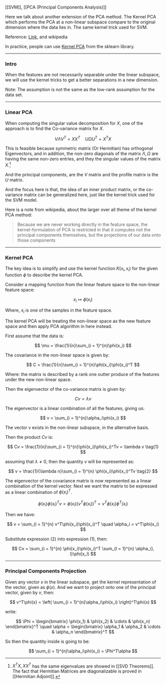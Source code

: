 [[SVM]], [[PCA (Principal Components Analysis)]]

Here we talk about another extension of the PCA method. The Kernel PCA which performs the PCA at a non-linear subspace compare to the original dimension where the data lies in. The same kernel trick used for SVM. 

Reference: [Link](http://www.cs.haifa.ac.il/~rita/uml_course/lectures/KPCA.pdf), and wikipedia 

In practice, people can use [Kernel PCA](https://scikit-learn.org/stable/auto_examples/decomposition/plot_kernel_pca.html#sphx-glr-auto-examples-decomposition-plot-kernel-pca-py) from the sklearn library. 


---
### **Intro**
When the features are not necessarily separable under the linear subspace, we will use the kernel tricks to get a better separations in a new dimension. 

Note: The assumption is not the same as the low-rank assumption for the data set.

---
### **Linear PCA**

When computing the singular value decomposition for $X$, one of the approach is to find the Co-variance matrix for $X$. 

$$
V\Lambda V^T = XX^T \quad U\Omega U^T = X^TX
$$

This is feasible because symmetric matrix (Or Hermitian) has orthogonal Eigenvectors, and in addition, the non-zero diagonals of the matrix $\Lambda, \Omega$ are having the same non-zero entries, and they the singular values of the matrix $X$.[^1]

And the principal components, are the $V$ matrix and the profile matrix is the $U$ matrix.  

And the focus here is that, the idea of an inner product matrix, or the co-variance matrix can be generalized here, just like the kernel trick used for the SVM model. 

Here is a note from wikipedia, about the larger over all theme of the kernel PCA method: 

>Because we are never working directly in the feature space, the kernel-formulation of PCA is restricted in that it computes not the principal components themselves, but the projections of our data onto those components

---
### **Kernel PCA**

The key idea is to simplify and use the kernel function $K(x_i, x_i)$ for the given function $\phi$ to describe the kernel PCA. 

Consider a mapping function from the linear feature space to the non-linear feature space: 

$$
x_i \mapsto \phi(x_i) 
$$

Where, $x_i$ is one of the samples in the feature space. 

The kernel PCA will be treating the non-linear space as the new feature space and then apply PCA algorithm in here instead. 

First assume that the data is: 

$$ \mu = \frac{1}{n}\sum_{i = 1}^{n}\phi(x_i) $$

The covariance in the non-linear space is given by: 

$$
C = \frac{1}{n}\sum_{i = 1}^{n}\phi(x_i)\phi(x_i)^T
$$

Where: the matrix is described by a rank one outter produce of the features under the new non-linear space. 

Then the eigenvector of the co-variance matrix is given by: 

$$
Cv = \lambda v
$$

The eigenvector is a linear combination of all the features, giving us: 

$$
v = \sum_{i = 1}^{n}\alpha_i\phi(x_i)
$$

The vector v exists in the non-linear subspace, in the alternative basis.

Then the product $Cv$ is: 

$$
Cv = \frac{1}{n}\sum_{i = 1}^{n}\phi(x_i)\phi(x_i)^Tv = \lambda v
\tag{1}
$$

assuming that $\lambda\neq 0$, then the quantity $v$ will be represented as: 

$$
v = \frac{1}{\lambda n}\sum_{i = 1}^{n}
\phi(x_i)\phi(x_i)^Tv
\tag{2}
$$

The eigenvector of the covariance matrix is now represented as a linear combination of the kernel vector. Next we want the matrix to be expressed as a linear combination of $\phi(x_i)^T$. 

$$
\phi(x_i)\phi(x_i)^Tv = \phi(x_i)(v^T\phi(x_i))^T = v^T\phi(x_i)\phi^T(x_i)
$$

Then we have: 

$$
v = \sum_{i = 1}^{n}
v^T\phi(x_i)\phi(x_i)^T \quad \alpha_i = v^T\phi(x_i)
$$

Substitute expression (2) into expression (1), then: 

$$
Cv = 
\sum_{i = 1}^{n}
\phi(x_i)\phi(x_i)^T
\sum_{l = 1}^{n}
\alpha_{i, l}\phi(x_l)
$$







---
### **Principal Components Projection**

Given any vector $x$ in the linear subspace, get the kernel representation of the vector, given as $\phi(x)$. And we want to project onto one of the principal vector, given by $v$, then: 

$$
v^T\phi(x) = \left(
    \sum_{i = 1}^{n}\alpha_i\phi(x_i)
\right)^T\phi(x)
$$

write:

$$
\Phi = \begin{bmatrix}
    \phi(x_1) & \phi(x_2) & \cdots & \phi(x_n)
\end{bmatrix}^T
\quad 
\alpha = 
\begin{bmatrix}
    \alpha_1 & \alpha_2 & \cdots & \alpha_n
\end{bmatrix}^T
$$

So then the quantity inside is going to be: 

$$
\sum_{i = 1}^{n}\alpha_i\phi(x_i) = \Phi^T\alpha
$$




[^1]: $X^TX, XX^T$ has the same eigenvalues are showed in [[SVD Theorems]]. The fact that Hermitian Matrices are diagonalizable is proved in [[Hermitian Adjoint]]. 
